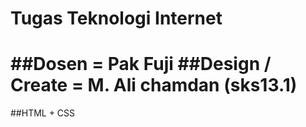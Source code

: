 Tugas Teknologi Internet
===========================
##Dosen = Pak Fuji
##Design / Create = M. Ali chamdan (sks13.1)
==============================================
##HTML + CSS
